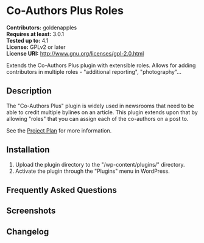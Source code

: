 # Co-Authors Plus Roles #
**Contributors:** goldenapples  
**Requires at least:** 3.0.1  
**Tested up to:** 4.1  
**License:** GPLv2 or later  
**License URI:** http://www.gnu.org/licenses/gpl-2.0.html  

Extends the Co-Authors Plus plugin with extensible roles. Allows for adding
contributors in multiple roles - "additional reporting", "photography"...

## Description ##

The "Co-Authors Plus" plugin is widely used in newsrooms that need to be able
to credit multiple bylines on an article. This plugin extends upon that by
allowing "roles" that you can assign each of the co-authors on a post to.

See the [Project Plan](PROJECT.md) for more information.

## Installation ##
1. Upload the plugin directory to the "/wp-content/plugins/" directory.
1. Activate the plugin through the "Plugins" menu in WordPress.

## Frequently Asked Questions ##



## Screenshots ##


## Changelog ##
